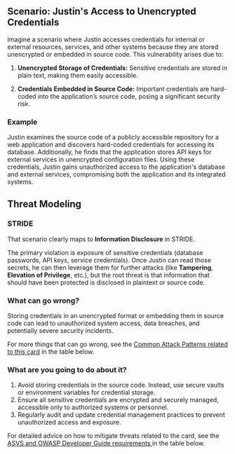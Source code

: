 ## Scenario: Justin's Access to Unencrypted Credentials

Imagine a scenario where Justin accesses credentials for internal or external resources, services, and other systems because they are stored unencrypted or embedded in source code. This vulnerability arises due to:

1. **Unencrypted Storage of Credentials:** Sensitive credentials are stored in plain text, making them easily accessible.

2. **Credentials Embedded in Source Code:** Important credentials are hard-coded into the application’s source code, posing a significant security risk.

### Example

Justin examines the source code of a publicly accessible repository for a web application and discovers hard-coded credentials for accessing its database. Additionally, he finds that the application stores API keys for external services in unencrypted configuration files. Using these credentials, Justin gains unauthorized access to the application's database and external services, compromising both the application and its integrated systems.

## Threat Modeling

### STRIDE

That scenario clearly maps to **Information Disclosure** in STRIDE.

The primary violation is exposure of sensitive credentials (database passwords, API keys, service credentials).
Once Justin can read those secrets, he can then leverage them for further attacks (like **Tampering**, **Elevation of Privilege**, etc.), but the root threat is that information that should have been protected is disclosed in plaintext or source code.

### What can go wrong?

Storing credentials in an unencrypted format or embedding them in source code can lead to unauthorized system access, data breaches, and potentially severe security incidents.

For more things that can go wrong, see the [Common Attack Patterns related to this card](#mapping 'Common Attack Patterns related to this card [internal]') in the table below.

### What are you going to do about it?

1. Avoid storing credentials in the source code. Instead, use secure vaults or environment variables for credential storage.
2. Ensure all sensitive credentials are encrypted and securely managed, accessible only to authorized systems or personnel.
3. Regularly audit and update credential management practices to prevent unauthorized access and exposure.

For detailed advice on how to mitigate threats related to the card, see the [ASVS and OWASP Developer Guide requirements ](#mapping 'ASVS and OWASP Developer Guide requirements [internal]') in the table below.
